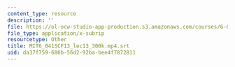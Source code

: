 ```yaml
---
content_type: resource
description: ''
file: https://ol-ocw-studio-app-production.s3.amazonaws.com/courses/6-041sc-probabilistic-systems-analysis-and-applied-probability-fall-2013/da37f759686b56d292babee4f7872811_MIT6_041SCF13_lec13_300k.mp4.vtt
file_type: application/x-subrip
resourcetype: Other
title: MIT6_041SCF13_lec13_300k.mp4.srt
uid: da37f759-686b-56d2-92ba-bee4f7872811
---
```

